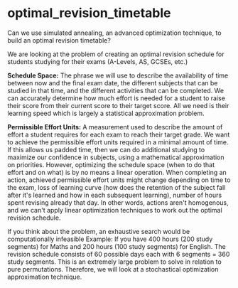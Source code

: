 # optimal_revision_timetable
Can we use simulated annealing, an advanced optimization technique, to build an optimal revision timetable?

We are looking at the problem of creating an optimal revision schedule for students studying for their exams (A-Levels, AS, GCSEs, etc.)

**Schedule Space:** The phrase we will use to describe the availability of time between now and the final exam date, the different subjects that can be studied in that time, and the different activities that can be completed. We can accurately determine how much effort is needed for a student to raise their score from their current score to their target score. All we need is their learning speed which is largely a statistical approximation problem.

**Permissible Effort Units:** A measurement used to describe the amount of effort a student requires for each exam to reach their target grade. We want to achieve the permissible effort units required in a minimal amount of time. If this allows us padded time, then we can do additional studying to maximize our confidence in subjects, using a mathematical approximation on priorities. However, optimizing the schedule space (when to do that effort and on what) is by no means a linear operation. When completing an action, achieved permissible effort units might change depending on time to the exam, loss of learning curve (how does the retention of the subject fall after it's learned and how in each subsequent learning), number of hours spent revising already that day. In other words, actions aren't homogenous, and we can't apply linear optimization techniques to work out the optimal revision schedule.

If you think about the problem, an exhaustive search would be computationally infeasible
Example: If you have 400 hours (200 study segments) for Maths and 200 hours (100 study segments) for English. The revision schedule consists of 60 possible days each with 6 segments = 360 study segments. This is an extremely large problem to solve in relation to pure permutations. Therefore, we will look at a stochastical optimization approximation technique.
